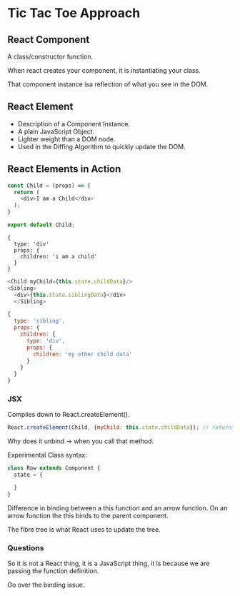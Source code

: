 # Tic Tac Toe Approach

## React Component

A class/constructor function.

When react creates your component, it is instantiating your class.

That component instance isa reflection of what you see in the DOM.

## React Element

- Description of a Component Instance.
- A plain JavaScript Object.
- Lighter weight than a DOM node.
- Used in the Diffing Algorithm to quickly update the DOM.

## React Elements in Action

```JavaScript
const Child = (props) => {
  return (
    <div>I am a Child</div>
  );
}

export default Child;
```

```
{
  type: 'div'
  props: {
    children: 'i am a child'
  }
}
```

```JavaScript
<Child myChild={this.state.childData}/>
<Sibling>
  <div>{this.state.siblingData}</div>
  </Sibling>
```

```JavaScript
{
  type: 'sibling',
  props: {
    children: {
      type: 'div',
      props: {
        children: 'my other child data'
      }
    }
  }
}
```

### JSX

Compiles down to React.createElement().

```JavaScript
React.createElement(Child, {myChild: this.state.childData}); // returns a JavaScript object
```

Why does it unbind -> when you call that method.

Experimental Class syntax:

```JavaScript
class Row extends Component {
  state = {

  }
}
```

Difference in binding between a this function and an arrow function.
On an arrow function the this binds to the parent component.

The fibre tree is what React uses to update the tree.


### Questions

So it is not a React thing, it is a JavaScript thing, it is because we are passing the function definition.

Go over the binding issue.